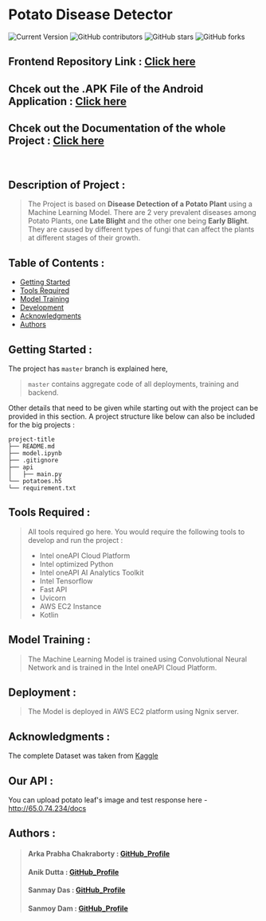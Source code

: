 # Potato Disease Detector

![Current Version](https://img.shields.io/badge/version-v0.1-blue)
![GitHub contributors](https://img.shields.io/github/contributors/TakeTalk/Intel-Hackathon)
![GitHub stars](https://img.shields.io/github/stars/TakeTalk/Intel-Hackathon?style=social)
![GitHub forks](https://img.shields.io/github/forks/TakeTalk/Intel-Hackathon?style=social)

## Frontend Repository Link : [Click here](https://github.com/TakeTalk/potato-frontend)
## Chcek out the .APK File of the Android Application : [Click here](https://drive.google.com/drive/folders/1geM-8F7syNjUUHjNwwDO6axypwL_EMJO?usp=share_link)
## Chcek out the Documentation of the whole Project : [Click here](https://medium.com/@sanmoydam/potato-disease-detector-using-tensorflow-intel-oneapi-toolkit-hack-ml-a42a8906764a)

<br>


## Description of Project :
>The Project is based on **Disease Detection of a Potato Plant** using a Machine Learning Model. There are 2 very prevalent diseases among Potato Plants, one **Late Blight** and the other one being **Early Blight**.  They are caused by different types of fungi that can affect the plants at different stages of their growth.


## Table of Contents :
- [Getting Started](#getting-started)
- [Tools Required](#tools-required)
- [Model Training](#model-training)
- [Development](#development)
- [Acknowledgments](#acknowledgments)
- [Authors](#authors)

## Getting Started :

The project has `master` branch is explained here,

> `master` contains aggregate code of all deployments, training and backend.

Other details that need to be given while starting out with the project can be provided in this section. A project structure like below can also be included for the big projects :

	project-title
	├── README.md
	├── model.ipynb
	├── .gitignore
	├── api
	│   ├── main.py
	└── potatoes.h5
	└── requirement.txt


## Tools Required :

>All tools required go here. You would require the following tools to develop and run the project :
>
>*  Intel oneAPI Cloud Platform
>* Intel optimized Python
>* Intel oneAPI AI Analytics Toolkit
>* Intel Tensorflow
>* Fast API
>* Uvicorn
>* AWS EC2 Instance
>* Kotlin

## Model Training :
> The Machine Learning Model is trained using Convolutional Neural Network and is trained in the Intel oneAPI Cloud Platform.

## Deployment :

>The Model is deployed in AWS EC2 platform using Ngnix server.

## Acknowledgments :

The complete Dataset was taken from [Kaggle](https://www.kaggle.com/datasets/arjuntejaswi/plant-village)

## Our API :
You can upload potato leaf's image and test response here - http://65.0.74.234/docs

## Authors :

>#### Arka Prabha Chakraborty : [GitHub_Profile](https://github.com/arka-2204)
>#### Anik Dutta : [GitHub_Profile](https://github.com/anik0810)
>#### Sanmay Das : [GitHub_Profile](https://github.com/sanmay321)
>#### Sanmoy Dam : [GitHub_Profile](https://github.com/Sanmoy-2002)

[//]: # (HyperLinks)

[GitHub Repository]: https://github.com/TakeTalk/Intel-Hackathon
[GitHub Pages]: https://madhur-taneja.github.io/README-Template
[CONTRIBUTING.md]: https://github.com/TakeTalk/Intel-Hackathon/blob/master/CONTRIBUTING.md
[tags]: https://github.com/TakeTalk/Intel-Hackathon/tags


[contributors]: https://github.com/TakeTalk/Intel-Hackathon/contributors

